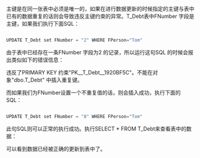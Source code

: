主键是在同一张表中必须是唯一的，如果在进行数据更新的时候指定的主键与表中已有的数据重复的话则会导致违反主键约束的异常。T_Debt表中FNumber 字段是主键，如果我们执行下面SQL：
```java  
UPDATE T_Debt set FNumber = "2" WHERE FPerson="Tom"
```
由于表中已经存在一条FNumber 字段为2 的记录，所以运行这句SQL 的时候会报出类似如下的错误信息：
违反了PRIMARY KEY 约束"PK__T_Debt__1920BF5C"。不能在对象"dbo.T_Debt" 中插入重复键。
而如果我们为FNumber设置一个不重复值的话，则会插入成功，执行下面的SQL：
```java  
UPDATE T_Debt set FNumber = "8" WHERE FPerson="Tom"
```
此句SQL则可以正常的执行成功。执行SELECT * FROM T_Debt来查看表中的数据：
  
可以看到数据已经被正确的更新到表中了。